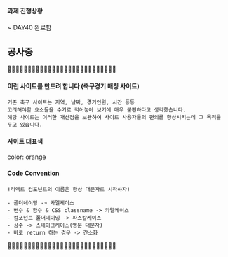 #### 과제 진행상황

~ DAY40 완료함

## 공사중

🚧🚧🚧🚧🚧🚧🚧🚧🚧🚧🚧🚧🚧🚧🚧🚧🚧🚧🚧🚧🚧🚧🚧🚧🚧🚧🚧

#### 이런 사이트를 만드려 합니다 (축구경기 매칭 사이트)

    기존 축구 사이트는 지역, 날짜, 경기인원, 시간 등등
    고려해야할 요소들을 수기로 적어놓아 보기에 매우 불편하다고 생각했습니다.
    해당 사이트는 이러한 개선점을 보완하여 사이트 사용자들의 편의를 향상시키는데 그 목적을 두고 있습니다.

#### 사이트 대표색

color: orange

#### Code Convention

    !리엑트 컴포넌트의 이름은 항상 대문자로 시작하자!

    - 폴더네이밍 -> 카멜케이스
    - 변수 & 함수 & CSS classname -> 카멜케이스
    - 컴포넌트 폴더네이밍 -> 파스칼케이스
    - 상수 -> 스테이크케이스(영문 대문자)
    - 바로 return 하는 경우 -> 간소화

🚧🚧🚧🚧🚧🚧🚧🚧🚧🚧🚧🚧🚧🚧🚧🚧🚧🚧🚧🚧🚧🚧🚧🚧🚧🚧🚧
